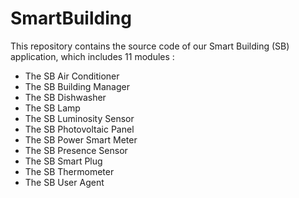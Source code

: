 # SmartBuilding
This repository contains the source code of our Smart Building (SB) application, which includes 11 modules : 
- The SB Air Conditioner
- The SB Building Manager 
- The SB Dishwasher
- The SB Lamp 
- The SB Luminosity Sensor
- The SB Photovoltaic Panel 
- The SB Power Smart Meter 
- The SB Presence Sensor 
- The SB Smart Plug
- The SB Thermometer 
- The SB User Agent
